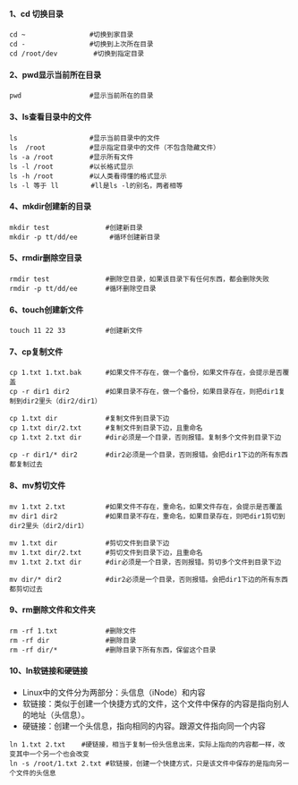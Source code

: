 #### 1、cd 切换目录

```shell
cd ~ 				#切换到家目录
cd -				#切换到上次所在目录
cd /root/dev		 #切换到指定目录
```

#### 2、pwd显示当前所在目录

```shell
pwd					#显示当前所在的目录
```

#### 3、ls查看目录中的文件

```shell
ls					#显示当前目录中的文件
ls	/root			#显示指定目录中的文件（不包含隐藏文件）
ls -a /root			#显示所有文件
ls -l /root			#以长格式显示
ls -h /root			#以人类看得懂的格式显示
ls -l 等于 ll 	   #ll是ls -l的别名，两者相等
```

#### 4、mkdir创建新的目录

```shell
mkdir test				#创建新目录
mkdir -p tt/dd/ee		 #循环创建新目录
```

#### 5、rmdir删除空目录

```shell
rmdir test				#删除空目录，如果该目录下有任何东西，都会删除失败
rmdir -p tt/dd/ee		#循环删除空目录
```

#### 6、touch创建新文件

```shell
touch 11 22 33			#创建新文件
```

#### 7、cp复制文件

```shell
cp 1.txt 1.txt.bak		#如果文件不存在，做一个备份，如果文件存在，会提示是否覆盖
cp -r dir1 dir2			#如果目录不存在，做一个备份，如果目录存在，则把dir1复制到dir2里头（dir2/dir1）

cp 1.txt dir			#复制文件到目录下边
cp 1.txt dir/2.txt		#复制文件到目录下边，且重命名
cp 1.txt 2.txt dir		#dir必须是一个目录，否则报错。复制多个文件到目录下边

cp -r dir1/* dir2		#dir2必须是一个目录，否则报错。会把dir1下边的所有东西都复制过去
```

#### 8、mv剪切文件

```shell
mv 1.txt 2.txt       	#如果文件不存在，重命名，如果文件存在，会提示是否覆盖
mv dir1 dir2			#如果目录不存在，重命名，如果目录存在，则吧dir1剪切到dir2里头（dir2/dir1）

mv 1.txt dir			#剪切文件到目录下边
mv 1.txt dir/2.txt		#剪切文件到目录下边，且重命名
mv 1.txt 2.txt dir		#dir必须是一个目录，否则报错。剪切多个文件到目录下边

mv dir/* dir2			#dir2必须是一个目录，否则报错。会把dir1下边的所有东西都剪切过去
```

#### 9、rm删除文件和文件夹

```shell
rm -rf 1.txt			#删除文件
rm -rf dir				#删除目录
rm -rf dir/*			#删除目录下所有东西，保留这个目录
```

#### 10、ln软链接和硬链接

- Linux中的文件分为两部分：头信息（iNode）和内容
- 软链接：类似于创建一个快捷方式的文件，这个文件中保存的内容是指向别人的地址（头信息）。
- 硬链接：创建一个头信息，指向相同的内容。跟源文件指向同一个内容

```shell
ln 1.txt 2.txt    #硬链接，相当于复制一份头信息出来，实际上指向的内容都一样，改变其中一个另一个也会改变
ln -s /root/1.txt 2.txt	#软链接，创建一个快捷方式，只是该文件中保存的是指向另一个文件的头信息
```



















